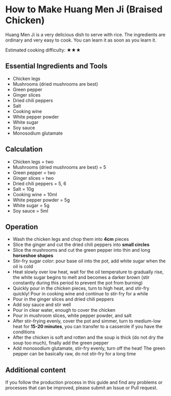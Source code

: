 # How to Make Huang Men Ji (Braised Chicken)

Huang Men Ji is a very delicious dish to serve with rice. The ingredients are ordinary and very easy to cook. You can learn it as soon as you learn it.

Estimated cooking difficulty: ★★★

## Essential Ingredients and Tools

- Chicken legs
- Mushrooms (dried mushrooms are best)
- Green pepper
- Ginger slices
- Dried chili peppers
- Salt
- Cooking wine
- White pepper powder
- White sugar
- Soy sauce
- Monosodium glutamate

## Calculation

- Chicken legs = two
- Mushrooms (dried mushrooms are best) = 5
- Green pepper = two
- Ginger slices = two
- Dried chili peppers = 5, 6
- Salt = 10g
- Cooking wine = 10ml
- White pepper powder = 5g
- White sugar = 5g
- Soy sauce = 5ml

## Operation

- Wash the chicken legs and chop them into **4cm** pieces
- Slice the ginger and cut the dried chili peppers into **small circles**
- Slice the mushrooms and cut the green pepper into thin and long **horseshoe shapes**
- Stir-fry sugar color: pour base oil into the pot, add white sugar when the oil is cold
- Heat slowly over low heat, wait for the oil temperature to gradually rise, the white sugar begins to melt and becomes a darker brown (stir constantly during this period to prevent the pot from burning)
- Quickly pour in the chicken pieces, turn to high heat, and stir-fry quickly! Pour in cooking wine and continue to stir-fry for a while
- Pour in the ginger slices and dried chili peppers
- Add soy sauce and stir well
- Pour in clear water, enough to cover the chicken
- Pour in mushroom slices, white pepper powder, and salt
- After stir-frying evenly, cover the pot and simmer, turn to medium-low heat for **15-20 minutes**, you can transfer to a casserole if you have the conditions
- After the chicken is soft and rotten and the soup is thick (do not dry the soup too much), finally add the green pepper
- Add monosodium glutamate, stir-fry evenly, turn off the heat! The green pepper can be basically raw, do not stir-fry for a long time

## Additional content

If you follow the production process in this guide and find any problems or processes that can be improved, please submit an Issue or Pull request.
